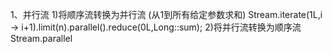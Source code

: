1、并行流
    1)将顺序流转换为并行流 (从1到所有给定参数求和)
        Stream.iterate(1L,i -> i+1).limit(n).parallel().reduce(0L,Long::sum);
    2)将并行流转换为顺序流
        Stream.parallel